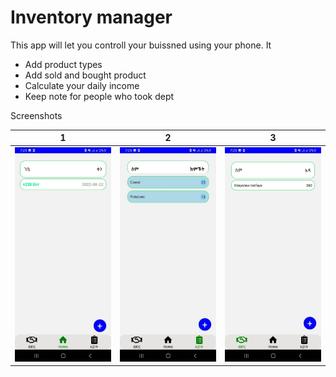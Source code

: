 # Inventory manager

This app will let you controll your buissned using your phone. It

- Add product types
- Add sold and bought product
- Calculate your daily income
- Keep note for people who took dept

Screenshots

|     1      |     2      |     3      |
| :--------: | :--------: | :--------: |
| ![](1.jpg) | ![](2.jpg) | ![](3.jpg) |
